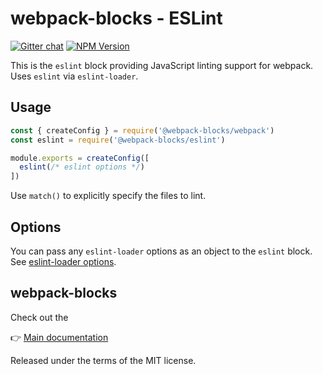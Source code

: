 # webpack-blocks - ESLint

[![Gitter chat](https://badges.gitter.im/webpack-blocks.svg)](https://gitter.im/webpack-blocks)
[![NPM Version](https://img.shields.io/npm/v/@webpack-blocks/eslint.svg)](https://www.npmjs.com/package/@webpack-blocks/eslint)

This is the `eslint` block providing JavaScript linting support for webpack. Uses `eslint` via `eslint-loader`.


## Usage

```js
const { createConfig } = require('@webpack-blocks/webpack')
const eslint = require('@webpack-blocks/eslint')

module.exports = createConfig([
  eslint(/* eslint options */)
])
```

Use `match()` to explicitly specify the files to lint.


## Options

You can pass any `eslint-loader` options as an object to the `eslint` block. See [eslint-loader options](https://github.com/webpack-contrib/eslint-loader#options).


## webpack-blocks

Check out the

👉 [Main documentation](https://github.com/andywer/webpack-blocks)

Released under the terms of the MIT license.
